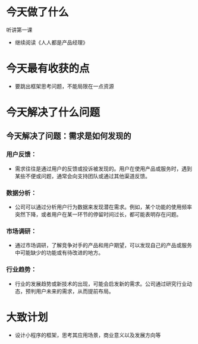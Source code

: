 # 今天做了什么

听讲第一课
- 继续阅读《人人都是产品经理》

# 今天最有收获的点

- 要跳出框架思考问题，不能局限在一点资源

# 今天解决了什么问题

## 今天解决了问题：需求是如何发现的
### 用户反馈：

- 需求往往是通过用户的反馈或投诉被发现的。用户在使用产品或服务时，遇到某些不便或问题，通常会向支持团队或通过其他渠道反馈。

### 数据分析：

- 公司可以通过分析用户行为数据来发现潜在需求。例如，某个功能的使用频率突然下降，或者用户在某一环节的停留时间过长，都可能表明存在问题。

### 市场调研：

- 通过市场调研，了解竞争对手的产品和用户期望，可以发现自己的产品或服务中可能缺少的功能或有待改进的地方。

### 行业趋势：

- 行业的发展趋势或新技术的出现，可能会启发新的需求。公司通过研究行业动态，预判用户未来的需求，从而提前布局。


# 大致计划

- 设计小程序的框架，思考其应用场景，商业意义以及发展方向等



